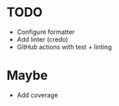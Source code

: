 # TODO
- Configure formatter
- Add linter (credo)
- GitHub actions with test + linting

# Maybe
- Add coverage

